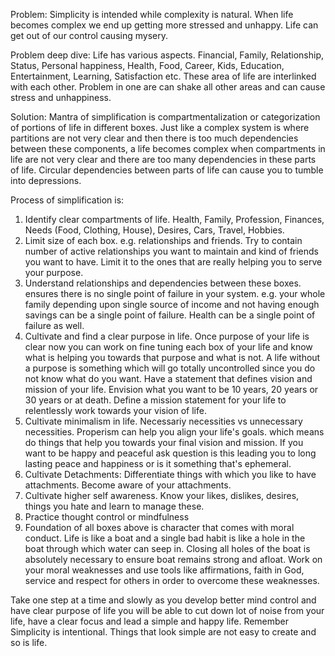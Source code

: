 Problem: 
Simplicity is intended while complexity is natural. When life becomes complex we end up getting more stressed and unhappy. Life can get out of our control causing mysery. 

Problem deep dive: 
Life has various aspects. Financial, Family, Relationship, Status, Personal happiness, Health, Food, Career, Kids, Education, Entertainment, Learning, Satisfaction etc. These area of life are interlinked with each other. Problem in one are can shake all other areas and can cause stress and unhappiness. 

Solution:
Mantra of simplification is compartmentalization or categorization of portions of life in different boxes. Just like a complex system is where partitions are not very clear and then there is too much dependencies between these components, a life becomes complex when compartments in life are not very clear and there are too many dependencies in these parts of life. Circular dependencies between parts of life can cause you to tumble into depressions. 

Process of simplification is: 
1. Identify clear compartments of life. Health, Family, Profession, Finances, Needs (Food, Clothing, House), Desires, Cars, Travel, Hobbies. 
2. Limit size of each box. e.g. relationships and friends. Try to contain number of active relationships you want to maintain and kind of friends you want to have. Limit it to the ones that are really helping you to serve your purpose. 
3. Understand relationships and dependencies between these boxes. ensures there is no single point of failure in your system. e.g. your whole family depending upon single source of income and not having enough savings can be a single point of failure. Health can be a single point of failure as well. 
4. Cultivate and find a clear purpose in life. Once purpose of your life is clear now you can work on fine tuning each box of your life and know what is helping you towards that purpose and what is not. A life without a purpose is something which will go totally uncontrolled since you do not know what do you want. Have a statement that defines vision and mission of your life. Envision what you want to be 10 years, 20 years or 30 years or at death. Define a mission statement for your life to relentlessly work towards your vision of life.
6. Cultivate minimalism in life. Necessariy necessities vs unnecessary necessities. Properism can help you align your life's goals.  which means do things that help you towards your final vision and mission. If you want to be happy and peaceful ask question is this leading you to long lasting peace and happiness or is it something that's ephemeral. 
7. Cultivate Detachments: Differentiate things with which you like to have attachments. Become aware of your attachments. 
8. Cultivate higher self awareness. Know your likes, dislikes, desires, things you hate and learn to manage these. 
9. Practice thought control or mindfulness
10. Foundation of all boxes above is character that comes with moral conduct. Life is like a boat and a single bad habit is like a hole in the boat through which water can seep in. Closing all holes of the boat is absolutely necessary to ensure boat remains strong and afloat. Work on your moral weaknesses and use tools like affirmations, faith in God, service and respect for others in order to overcome these weaknesses. 


Take one step at a time and slowly as you develop better mind control and have clear purpose of life you will be able to cut down lot of noise from your life, have a clear focus and lead a simple and happy life. Remember Simplicity is intentional. Things that look simple are not easy to create and so is life. 

